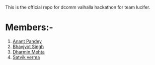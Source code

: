 This is the official repo for dcomm valhalla hackathon for team lucifer.

# Members:-
1. [Anant Pandey](https://www.linkedin.com/in/anant-pandey-7009311b2/)
2. [Bhavjyot Singh](https://www.linkedin.com/in/bhavjyot-singh/)
3. [Dharmin Mehta](https://www.linkedin.com/in/dharmin-mehta-3a85a6205/)
4. [Satvik verma](https://www.linkedin.com/in/satvik-verma-734802200/)
